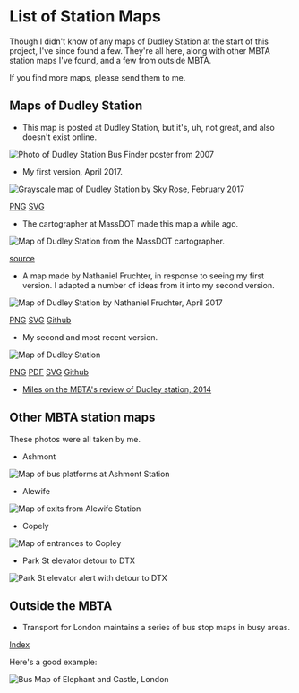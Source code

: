 <link rel="stylesheet" type="text/css" href="style.css"/>

# List of Station Maps

Though I didn't know of any maps of Dudley Station at the start of this project, I've since found a few. They're all here, along with other MBTA station maps I've found, and a few from outside MBTA.

If you find more maps, please send them to me.

## Maps of Dudley Station

* This map is posted at Dudley Station, but it's, uh, not great, and also doesn't exist online.

<img alt="Photo of Dudley Station Bus Finder poster from 2007" src="2007_poster.jpg">

* My first version, April 2017.

<img alt="Grayscale map of Dudley Station by Sky Rose, February 2017" src="dudley_sky_rose_v1.png">

[PNG](dudley_sky_rose_v1.png) [SVG](dudley_sky_rose_v1.svg)

* The cartographer at MassDOT made this map a while ago.

<img alt="Map of Dudley Station from the MassDOT cartographer." src="massdot_cartographer.jpg">

[source](https://twitter.com/stevenbeaucher/status/857605821424951297) 

* A map made by Nathaniel Fruchter, in response to seeing my first version. I adapted a number of ideas from it into my second version.

<img alt="Map of Dudley Station by Nathaniel Fruchter, April 2017" src="nhfruchter.png">

[PNG](https://github.com/nhfruchter/dudley-map/raw/master/dudley%20map%2011x17.png) [SVG](https://raw.githubusercontent.com/nhfruchter/dudley-map/master/MBTA%20Dudley.svg) [Github](https://github.com/nhfruchter/dudley-map)

* My second and most recent version.

<img alt="Map of Dudley Station" src="../Dudley_Station_Map.png">

[PNG](../Dudley_Station_Map.png) [PDF](../Dudley_Station_Map.pdf) [SVG](../Dudley_Station_Map.svg) [Github](https://github.com/skyqrose/dudley-station-map)

* [Miles on the MBTA's review of Dudley station, 2014](http://milesonthembta.blogspot.com/2014/06/dudley.html)

## Other MBTA station maps

These photos were all taken by me.

* Ashmont

<img alt="Map of bus platforms at Ashmont Station" src="Ashmont_Platform_Map.jpg">

* Alewife

<img alt="Map of exits from Alewife Station" src="alewife.jpg">

* Copely

<img alt="Map of entrances to Copley" src="copley_entrances.jpg">

* Park St elevator detour to DTX

<img alt="Park St elevator alert with detour to DTX" src="park_st_elevator_detour.jpg">

## Outside the MBTA

* Transport for London maintains a series of bus stop maps in busy areas.

[Index](https://tfl.gov.uk/maps_/bus-spider-maps)

Here's a good example:

<img alt="Bus Map of Elephant and Castle, London" src="Elephant_and_Castle.png">
